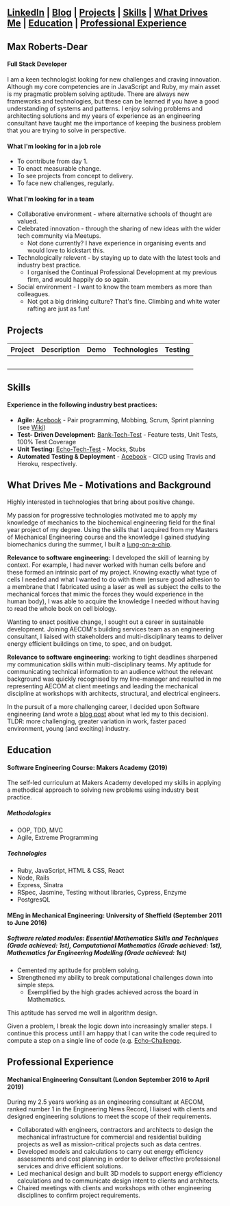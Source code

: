 [LinkedIn](LINK) | [Blog](LINK) | [Projects](#githubProjects) | [Skills](#skills) | [What Drives Me](#drivers) | [Education](#education) | [Professional Experience](#professionalExperience) 
---

## Max Roberts-Dear

#### Full Stack Developer

I am a keen technologist looking for new challenges and craving innovation. Although my core competencies are in JavaScript and Ruby, my main asset is my pragmatic problem solving aptitude. There are always new frameworks and technologies, but these can be learned if you have a good understanding of systems and patterns. I enjoy solving problems and architecting solutions and my years of experience as an engineering consultant have taught me the importance of keeping the business problem that you are trying to solve in perspective.



#### What I'm looking for in a job role

* To contribute from day 1. 
* To enact measurable change.
* To see projects from concept to delivery.
* To face new challenges, regularly.

#### What I'm looking for in a team

* Collaborative environment - where alternative schools of thought are valued.
* Celebrated innovation -  through the sharing of new ideas with the wider tech community via Meetups. 
  * Not done currently? I have experience in organising events and would love to kickstart this.
* Technologically relevent - by staying up to date with the latest tools and industry best practice. 
  * I organised the Continual Professional Development at my previous firm, and would happily do so again.
* Social environment - I want to know the team members as more than colleagues. 
  * Not got a big drinking culture? That's fine. Climbing and white water rafting are just as fun!



## <a name = "githubProjects">Projects</a>

| Project     | Description | Demo | Technologies | Testing |
|-------------|:-------------:|:------------:| :------------:| :------------:|
| | | | | |
| | | | | |
| | | | | |
| | | | | |
| | | | | |




## <a name = "skills">Skills</a>

#### Experience in the following industry best practices:

* **Agile:** [Acebook](https://github.com/MaxRobertsDear/acebook-Isambard) - Pair programming, Mobbing, Scrum, Sprint planning (see [Wiki](https://github.com/MaxRobertsDear/acebook-Isambard/wiki))
* **Test- Driven Development:** [Bank-Tech-Test](LINK) - Feature tests, Unit Tests, 100% Test Coverage
* **Unit Testing:** [Echo-Tech-Test](LINK) - Mocks, Stubs
* **Automated Testing & Deployment**  - [Acebook](https://github.com/MaxRobertsDear/acebook-Isambard) - CICD using Travis and Heroku, respectively.



## <a name = "drivers">What Drives Me - Motivations and Background</a> 

Highly interested in technologies that bring about positive change. 

My passion for progressive technologies motivated me to apply my knowledge of mechanics to the biochemical engineering field for the final year project of my degree. Using the skills that I acquired from my Masters of Mechanical Engineering course and the knowledge I gained studying biomechanics during the summer, I built a [lung-on-a-chip](LINK).

**Relevance to software engineering:** I developed the skill of learning by context. For example, I had never worked with human cells before and these formed an intrinsic part of my project. Knowing exactly what type of cells I needed and what I wanted to do with them (ensure good adhesion to a membrane that I fabricated using a laser as well as subject the cells to the mechanical forces that mimic the forces they would experience in the human body), I was able to acquire the knowledge I needed without having to read the whole book on cell biology. 

Wanting to enact positive change, I sought out a career in sustainable development. Joining AECOM's building services team as an engineering consultant, I liaised with stakeholders and multi-disciplinary teams to deliver energy efficient buildings on time, to spec, and on budget.

**Relevance to software engineering:** working to tight deadlines sharpened my communication skills within multi-disciplinary teams. My aptitude for communicating technical information to an audience without the relevant background was quickly recognised by my line-manager and resulted in me representing AECOM at client meetings and leading the mechanical discipline at workshops with architects, structural, and electrical engineers. 

In the pursuit of a more challenging career, I decided upon Software engineering (and wrote a [blog post](LINK) about what led my to this decision). TLDR: more challenging, greater variation in work, faster paced environment, young (and exciting) industry.



## <a name = "education">Education</a>


#### Software Engineering Course: Makers Academy (2019)

The self-led curriculum at Makers Academy developed my skills in applying a methodical approach to solving new problems using industry best practice. 


##### Methodologies

* OOP, TDD, MVC
* Agile, Extreme Programming


##### Technologies

* Ruby, JavaScript, HTML & CSS, React
* Node, Rails
* Express, Sinatra
* RSpec, Jasmine, Testing without libraries, Cypress, Enzyme
* PostgresQL



#### MEng in Mechanical Engineering: University of Sheffield (September 2011 to June 2016)
##### Software related modules: Essential Mathematics Skills and Techniques (Grade achieved: 1st), Computational Mathematics (Grade achieved: 1st), Mathematics for Engineering Modelling (Grade achieved: 1st)

* Cemented my aptitude for problem solving. 
* Strengthened my ability to break computational challenges down into simple steps.  
  * Exemplified by the high grades achieved across the board in Mathematics. 

This aptitude has served me well in algorithm design. 

Given a problem, I break the logic down into increasingly smaller steps. I continue this process until I am happy that I can write the code required to compute a step on a single line of code (e.g. [Echo-Challenge](LINK).



## <a name = "professionalExperience">Professional Experience</a>

#### Mechanical Engineering Consultant (London September 2016 to April 2019)
During my 2.5 years working as an engineering consultant at AECOM, ranked number 1 in the Engineering News Record, I liaised with clients and designed engineering solutions to meet the scope of their requirements.

- Collaborated with engineers, contractors and architects to design the mechanical infrastructure for commercial and residential building projects as well as mission-critical projects such as data centres.
- Developed models and calculations to carry out energy efficiency assessments and cost planning in order to deliver effective professional services and drive efficient solutions.
- Led mechanical design and built 3D models to support energy efficiency calculations and to communicate design intent to clients and architects.
- Chaired meetings with clients and workshops with other engineering disciplines to confirm project requirements.
